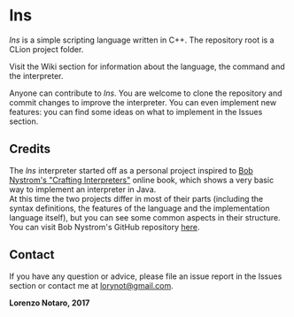 # lns

*lns* is a simple scripting language written in C++.
The repository root is a CLion project folder.  

Visit the Wiki section for information about the language, the command and the interpreter.

Anyone can contribute to *lns*. You are welcome to clone the repository and commit changes to improve the interpreter. You can even implement new features: you can find some ideas on what to implement in the Issues section.  

## Credits ##
The *lns* interpreter started off as a personal project inspired to [Bob Nystrom's "Crafting Interpreters"](http://www.craftinginterpreters.com/ "Crafting Interpreters website") online book, which shows a very basic way to implement an interpreter in Java.  
At this time the two projects differ in most of their parts (including the syntax definitions, the features of the language and the implementation language itself), but you can see some common aspects in their structure.  
You can visit Bob Nystrom's GitHub repository [here](https://github.com/munificent/craftinginterpreters "Bob Nystrom's repository").  

## Contact ##
If you have any question or advice, please file an issue report in the Issues section or contact me at [lorynot@gmail.com](mailto:lorynot@gmail.com "Send an email").
  
__Lorenzo Notaro, 2017__  
